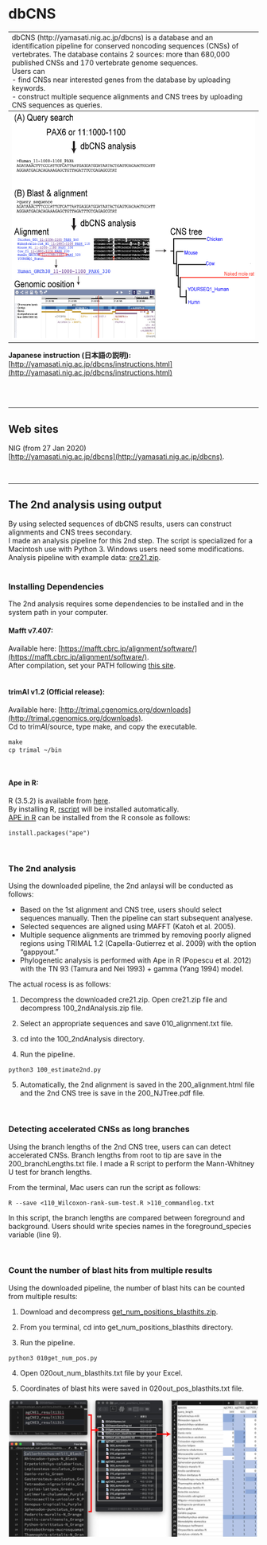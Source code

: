 # dbCNS

<table width="200" border="0">
  <tr>
    <td>dbCNS (http://yamasati.nig.ac.jp/dbcns) is a database and an identification pipeline for conserved noncoding sequences (CNSs) of vertebrates. The database contains 2 sources: more than 680,000 published CNSs and 170 vertebrate genome sequences.<br>
Users can <br>
- find CNSs near interested genes from the database by uploading keywords.<br>
- construct multiple sequence alignments and CNS trees by uploading CNS sequences as queries.<br>
</td>
  </tr>
  <tbody>
    <tr>
      <td><img src="images/dbCNS_oneWord.jpg" width="582" height="457" alt=""/></td>
    </tr>
  </tbody>
</table>  

<b>Japanese instruction (日本語の説明):</b> [http://yamasati.nig.ac.jp/dbcns/instructions.html](http://yamasati.nig.ac.jp/dbcns/instructions.html)

<br><br>


---

## Web sites
NIG (from 27 Jan 2020)   
[http://yamasati.nig.ac.jp/dbcns](http://yamasati.nig.ac.jp/dbcns).

<br />  

---
## The 2nd analysis using output
By using selected sequences of dbCNS results, users can construct alignments and CNS trees secondary.  
I made an analysis pipeline for this 2nd step. The script is specialized for a Macintosh use with Python 3. Windows users need some modifications.  
Analysis pipeline with example data: [cre21.zip](https://github.com/jun-inoue/dbCNS/tree/master/images/cre21.zip).   
<br />   

### Installing Dependencies

The 2nd analysis  requires some dependencies to be installed and in the system path in your computer.
<br />  


#### Mafft v7.407:
Available here: [https://mafft.cbrc.jp/alignment/software/](https://mafft.cbrc.jp/alignment/software/).  
After compilation, set your PATH following [this site](https://mafft.cbrc.jp/alignment/software/add_path.html).  
<br />  


#### trimAl v1.2 (Official release):
Available here: [http://trimal.cgenomics.org/downloads](http://trimal.cgenomics.org/downloads).  
Cd to trimAl/source, type make, and copy the executable.
```
make
cp trimal ~/bin
```  
<br />   

#### Ape in R:
R (3.5.2) is available from [here](https://cran.ism.ac.jp).  
By installing R, [rscript](https://stat.ethz.ch/R-manual/R-devel/library/utils/html/Rscript.html) will be installed automatically.  
[APE in R](http://ape-package.ird.fr) can be installed from the R console as follows:
```
install.packages("ape")
```
<br />   

### The 2nd analysis

Using the downloaded pipeline, the 2nd anlaysi will be conducted as follows:
- Based on the 1st alignment and CNS tree, users should select sequences manually. Then the pipeline can start subsequent analyese.
- Selected sequences are aligned using MAFFT (Katoh et al. 2005). 
- Multiple sequence alignments are trimmed by removing poorly aligned regions using TRIMAL 1.2 (Capella-Gutierrez et al. 2009) with the option “gappyout.” 
- Phylogenetic analysis is performed with Ape in R (Popescu et al. 2012) with the TN 93 (Tamura and Nei 1993) + gamma (Yang 1994) model. 

The actual rocess is as follows:   

1. Decompress the downloaded cre21.zip. Open cre21.zip file and decompress 100_2ndAnalysis.zip file.

2. Select an appropriate sequences and save 010_alignment.txt file.

3. cd into the 100_2ndAnalysis directory.

4. Run the pipeline.
```
python3 100_estimate2nd.py
```
5. Automatically, the 2nd alignment is saved in the 200_alignment.html file and the 2nd CNS tree is save in the 200_NJTree.pdf file.

<br />  

### Detecting accelerated CNSs as long branches

Using the branch lengths of the 2nd CNS tree, users can can detect accelerated CNSs.   Branch lengths from root to tip are save in the 200_branchLengths.txt file.   I made a R script to perform the Mann-Whitney U test for branch lengths.

From the terminal, Mac users can run the script as follows:
```
R --save <110_Wilcoxon-rank-sum-test.R >110_commandlog.txt
```
In this script, the branch lengths are compared between foreground and background. Users should write species names in the foreground_species variable (line 9).

<br />  

### Count the number of blast hits from multiple results

Using the downloaded pipeline, the number of blast hits can be counted from multiple results:

1. Download and decompress [get_num_positions_blasthits.zip](images/get_num_positions_blasthits.zip). 

2. From you terminal, cd into get_num_positions_blasthits directory.

3. Run the pipeline.
```
python3 010get_num_pos.py
```
4. Open 020out_num_blasthits.txt file by your Excel.

5. Coordinates of blast hits were saved in 020out_pos_blasthits.txt file.  

![get_num_positions_blasthits.jpg](images/get_num_positions_blasthits.jpg)

<br />  
 
